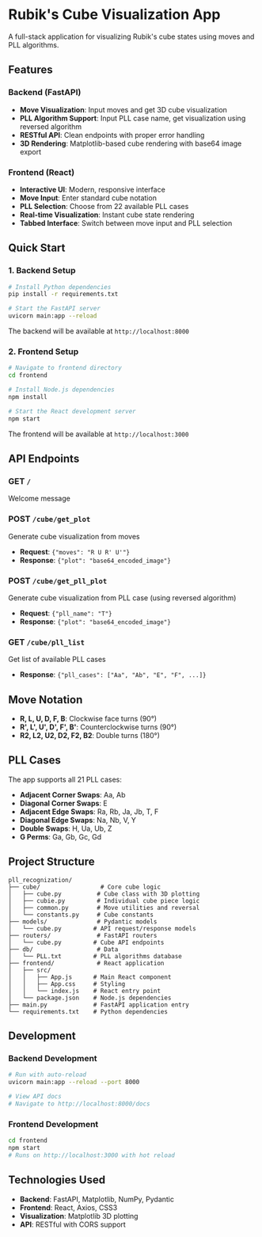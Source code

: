 # Rubik's Cube Visualization App

A full-stack application for visualizing Rubik's cube states using moves and PLL algorithms.

## Features

### Backend (FastAPI)
- **Move Visualization**: Input moves and get 3D cube visualization
- **PLL Algorithm Support**: Input PLL case name, get visualization using reversed algorithm  
- **RESTful API**: Clean endpoints with proper error handling
- **3D Rendering**: Matplotlib-based cube rendering with base64 image export

### Frontend (React)
- **Interactive UI**: Modern, responsive interface
- **Move Input**: Enter standard cube notation
- **PLL Selection**: Choose from 22 available PLL cases
- **Real-time Visualization**: Instant cube state rendering
- **Tabbed Interface**: Switch between move input and PLL selection

## Quick Start

### 1. Backend Setup

```bash
# Install Python dependencies
pip install -r requirements.txt

# Start the FastAPI server
uvicorn main:app --reload
```

The backend will be available at `http://localhost:8000`

### 2. Frontend Setup

```bash
# Navigate to frontend directory
cd frontend

# Install Node.js dependencies
npm install

# Start the React development server
npm start
```

The frontend will be available at `http://localhost:3000`

## API Endpoints

### GET `/`
Welcome message

### POST `/cube/get_plot`
Generate cube visualization from moves
- **Request**: `{"moves": "R U R' U'"}`
- **Response**: `{"plot": "base64_encoded_image"}`

### POST `/cube/get_pll_plot`  
Generate cube visualization from PLL case (using reversed algorithm)
- **Request**: `{"pll_name": "T"}`
- **Response**: `{"plot": "base64_encoded_image"}`

### GET `/cube/pll_list`
Get list of available PLL cases
- **Response**: `{"pll_cases": ["Aa", "Ab", "E", "F", ...]}`

## Move Notation

- **R, L, U, D, F, B**: Clockwise face turns (90°)
- **R', L', U', D', F', B'**: Counterclockwise turns (90°)
- **R2, L2, U2, D2, F2, B2**: Double turns (180°)

## PLL Cases

The app supports all 21 PLL cases:
- **Adjacent Corner Swaps**: Aa, Ab
- **Diagonal Corner Swaps**: E  
- **Adjacent Edge Swaps**: Ra, Rb, Ja, Jb, T, F
- **Diagonal Edge Swaps**: Na, Nb, V, Y
- **Double Swaps**: H, Ua, Ub, Z
- **G Perms**: Ga, Gb, Gc, Gd

## Project Structure

```
pll_recognization/
├── cube/                 # Core cube logic
│   ├── cube.py          # Cube class with 3D plotting
│   ├── cubie.py         # Individual cube piece logic
│   ├── common.py        # Move utilities and reversal
│   └── constants.py     # Cube constants
├── models/              # Pydantic models
│   └── cube.py         # API request/response models
├── routers/             # FastAPI routers
│   └── cube.py         # Cube API endpoints
├── db/                  # Data
│   └── PLL.txt         # PLL algorithms database
├── frontend/            # React application
│   ├── src/
│   │   ├── App.js      # Main React component
│   │   ├── App.css     # Styling
│   │   └── index.js    # React entry point
│   └── package.json    # Node.js dependencies
├── main.py             # FastAPI application entry
└── requirements.txt    # Python dependencies
```

## Development

### Backend Development
```bash
# Run with auto-reload
uvicorn main:app --reload --port 8000

# View API docs
# Navigate to http://localhost:8000/docs
```

### Frontend Development
```bash
cd frontend
npm start
# Runs on http://localhost:3000 with hot reload
```

## Technologies Used

- **Backend**: FastAPI, Matplotlib, NumPy, Pydantic
- **Frontend**: React, Axios, CSS3
- **Visualization**: Matplotlib 3D plotting
- **API**: RESTful with CORS support
